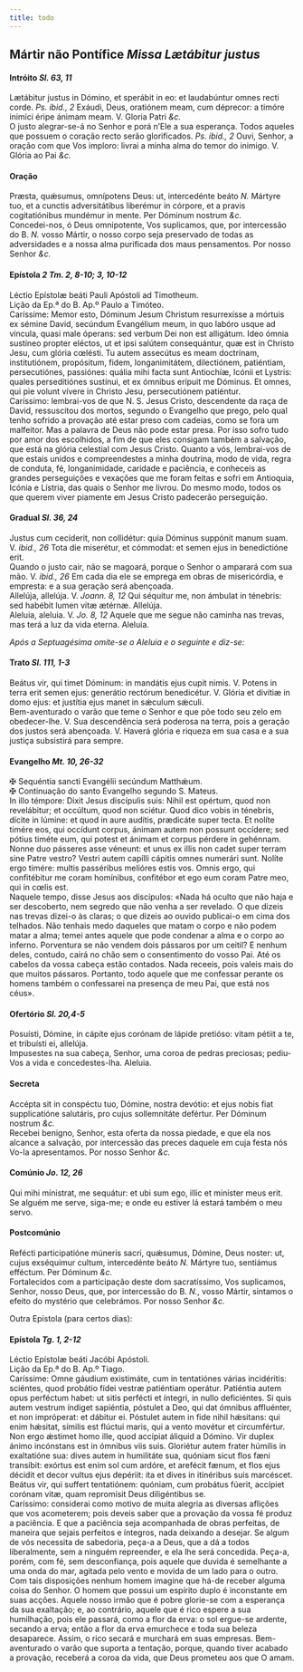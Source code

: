 ```yaml
---
title: todo
---
```

<h2 class="text-center">Mártir não Pontífice <em>Missa Lætábitur justus</em></h2>

<h4 class="text-center">Intróito <em>Sl. 63, 11</em></h4>
<div class="container-fluid">
<div class="row">
<div class="dropcap text-justify">
Lætábitur justus in Dómino, et sperábit in eo: et laudabúntur omnes recti corde. <em>Ps. ibid., 2</em> Exáudi, Deus, oratiónem meam, cum déprecor: a timóre inimíci éripe ánimam meam.
V. Gloria Patri <em>&c.</em>
</div>
<div class="dropcap text-justify">
O justo alegrar-se-á no Senhor e porá n’Ele a sua esperança. Todos aqueles que possuem o coração recto serão glorificados. <em>Ps. ibid., 2</em> Ouvi, Senhor, a oração com que Vos imploro: livrai a minha alma do temor do inimigo.
V. Glória ao Pai <em>&c.</em>
</div>
</div>
</div>

<h4 class="text-center">Oração</h4>
<div class="container-fluid">
<div class="row">
<div class="dropcap text-justify">
Præsta, quǽsumus, omnípotens Deus: ut, intercedénte beáto <em>N. </em>Mártyre tuo, et a cunctis adversitátibus liberémur in córpore, et a pravis cogitatiónibus mundémur in mente. Per Dóminum nostrum <em>&c.</em>
</div>
<div class="dropcap text-justify">
Concedei-nos, ó Deus omnipotente, Vos suplicamos, que, por intercessão do B. <em>N. </em>vosso Mártir, o nosso corpo seja preservado de todas as adversidades e a nossa alma purificada dos maus pensamentos. Por nosso Senhor <em>&c.</em>
</div>
</div>
</div>

<h4 class="text-center">Epístola <em>2 Tm. 2, 8-10; 3, 10-12</em></h4>
<div class="container-fluid">
<div class="row">
<div class="text-justify">
Léctio Epístolæ beáti Pauli Apóstoli ad Timotheum.
</div>
<div class="text-justify">
Lição da Ep.ª do B. Ap.º Paulo a Timóteo.
</div>
<div class="dropcap text-justify">
Caríssime: Memor esto, Dóminum Jesum Christum resurrexísse a mórtuis ex sémine David, secúndum Evangélium meum, in quo labóro usque ad víncula, quasi male óperans: sed verbum Dei non est alligátum. Ideo ómnia sustíneo propter eléctos, ut et ipsi salútem consequántur, quæ est in Christo Jesu, cum glória cœlésti. Tu autem assecútus es meam doctrínam, institutiónem, propósitum, fidem, longanimitátem, dilectiónem, patiéntiam, persecutiónes, passiónes: quália mihi facta sunt Antiochíæ, Icónii et Lystris: quales perseditiónes sustínui, et ex ómnibus erípuit me Dóminus. Et omnes, qui pie volunt vívere in Christo Jesu, persecutiónem patiéntur.
</div>
<div class="dropcap text-justify">
Caríssimo: lembrai-vos de que N. S. Jesus Cristo, descendente da raça de David, ressuscitou dos mortos, segundo o Evangelho que prego, pelo qual tenho sofrido a provação até estar preso com cadeias, como se fora um malfeitor. Mas a palavra de Deus não pode estar presa. Por isso sofro tudo por amor dos escolhidos, a fim de que eles consigam também a salvação, que está na glória celestial com Jesus Cristo. Quanto a vós, lembrai-vos de que estais unidos e compreendestes a minha doutrina, modo de vida, regra de conduta, fé, longanimidade, caridade e paciência, e conheceis as grandes perseguições e vexações que me foram feitas e sofri em Antioquia, Icónia e Lístria, das quais o Senhor me livrou. Do mesmo modo, todos os que querem viver piamente em Jesus Cristo padecerão perseguição.
</div>
</div>
</div>

<h4 class="text-center">Gradual <em>Sl. 36, 24</em></h4>
<div class="container-fluid">
<div class="row">
<div class="dropcap text-justify">
Justus cum cecíderit, non collidétur: quia Dóminus suppónit manum suam. V. <em>ibid., 26</em> Tota die miserétur, et cómmodat: et semen ejus in benedictióne erit.
</div>
<div class="dropcap text-justify">
Quando o justo cair, não se magoará, porque o Senhor o amparará com sua mão. V. <em>ibid., 26</em> Em cada dia ele se emprega em obras de misericórdia, e empresta: e a sua geração será abençoada.
</div>
<div class="text-justify">
Allelúja, allelúja. V. <em>Joann. 8, 12</em> Qui séquitur me, non ámbulat in ténebris: sed habébit lumen vitæ ætérnæ. Allelúja.
</div>
<div class="text-justify">
Aleluia, aleluia. V. <em>Jo. 8, 12</em> Aquele que me segue não caminha nas trevas, mas terá a luz da vida eterna. Aleluia.
</div>
</div>
</div>

<em>Após a Septuagésima omite-se o Aleluia e o seguinte e diz-se:</em>

<h4 class="text-center">Trato <em>Sl. 111, 1-3</em></h4>
<div class="container-fluid">
<div class="row">
<div class="dropcap text-justify">
Beátus vir, qui timet Dóminum: in mandátis ejus cupit nimis. V. Potens in terra erit semen ejus: generátio rectórum benedicétur. V. Glória et divítiæ in domo ejus: et justítia ejus manet in sǽculum sǽculi.
</div>
<div class="dropcap text-justify">
Bem-aventurado o varão que teme o Senhor e que põe todo seu zelo em obedecer-lhe. V. Sua descendência será poderosa na terra, pois a geração dos justos será abençoada. V. Haverá glória e riqueza em sua casa e a sua justiça subsistirá para sempre.
</div>
</div>
</div>

<h4 class="text-center">Evangelho <em>Mt. 10, 26-32</em></h4>
<div class="container-fluid">
<div class="row">
<div class="text-justify">
<span class="text-danger">&#10016;</span> Sequéntia sancti Evangélii secúndum Matthǽum.
</div>
<div class="text-justify">
<span class="text-danger">&#10016;</span> Continuação do santo Evangelho segundo S. Mateus.
</div>
<div class="dropcap text-justify">
In illo témpore: Dixit Jesus discípulis suis: Nihil est opértum, quod non revelábitur; et occúltum, quod non sciétur. Quod dico vobis in ténebris, dícite in lúmine: et quod in aure audítis, prædicáte super tecta. Et nolíte timére eos, qui occídunt corpus, ánimam autem non possunt occídere; sed pótius timéte eum, qui potest et ánimam et corpus pérdere in gehénnam. Nonne duo pásseres asse véneunt: et unus ex illis non cadet super terram sine Patre vestro? Vestri autem capílli cápitis omnes numerári sunt. Nolíte ergo timére: multis passéribus melióres estis vos. Omnis ergo, qui confitébitur me coram homínibus, confitébor et ego eum coram Patre meo, qui in cœlis est.
</div>
<div class="dropcap text-justify">
Naquele tempo, disse Jesus aos discípulos: «Nada há oculto que não haja e ser descoberto, nem segredo que não venha a ser revelado. O que dizeis nas trevas dizei-o às claras; o que dizeis ao ouvido publicai-o em cima dos telhados. Não tenhais medo daqueles que matam o corpo e não podem matar a alma; temei antes aquele que pode condenar a alma e o corpo ao inferno. Porventura se não vendem dois pássaros por um ceitil? E nenhum deles, contudo, cairá no chão sem o consentimento do vosso Pai. Até os cabelos da vossa cabeça estão contados. Nada receeis, pois valeis mais do que muitos pássaros. Portanto, todo aquele que me confessar perante os homens também o confessarei na presença de meu Pai, que está nos céus».
</div>
</div>
</div>

<h4 class="text-center">Ofertório <em>Sl. 20,4-5</em></h4>
<div class="container-fluid">
<div class="row">
<div class="dropcap text-justify">
Posuísti, Dómine, in cápite ejus corónam de lápide pretióso: vitam pétiit a te, et tribuísti ei, allelúja.
</div>
<div class="dropcap text-justify">
Impusestes na sua cabeça, Senhor, uma coroa de pedras preciosas; pediu-Vos a vida e concedestes-lha. Aleluia.
</div>
</div>
</div>

<h4 class="text-center">Secreta</h4>
<div class="container-fluid">
<div class="row">
<div class="dropcap text-justify">
Accépta sit in conspéctu tuo, Dómine, nostra devótio: et ejus nobis fiat supplicatióne salutáris, pro cujus sollemnitáte defértur. Per Dóminum nostrum <em>&c.</em>
</div>
<div class="dropcap text-justify">
Recebei benigno, Senhor, esta oferta da nossa piedade, e que ela nos alcance a salvação, por intercessão das preces daquele em cuja festa nós Vo-la apresentamos. Por nosso Senhor <em>&c.</em>
</div>
</div>
</div>

<h4 class="text-center">Comúnio <em>Jo. 12, 26</em></h4>
<div class="container-fluid">
<div class="row">
<div class="dropcap text-justify">
Qui mihi mínistrat, me sequátur: et ubi sum ego, illic et miníster meus erit.
</div>
<div class="dropcap text-justify">
Se alguém me serve, siga-me; e onde eu estiver lá estará também o meu servo.
</div>
</div>
</div>

<h4 class="text-center">Postcomúnio</h4>
<div class="container-fluid">
<div class="row">
<div class="dropcap text-justify">
Refécti participatióne múneris sacri, quǽsumus, Dómine, Deus noster: ut, cujus exséquimur cultum, intercedénte beáto <em>N. </em>Mártyre tuo, sentiámus efféctum. Per Dóminum <em>&c.</em>
</div>
<div class="dropcap text-justify">
Fortalecidos com a participação deste dom sacratíssimo, Vos suplicamos, Senhor, nosso Deus, que, por intercessão do B. <em>N.</em>, vosso Mártir, sintamos o efeito do mystério que celebrámos. Por nosso Senhor <em>&c.</em>
</div>
</div>
</div>

Outra Epístola (para certos dias):

<h4 class="text-center">Epístola <em>Tg. 1, 2-12</em></h4>
<div class="container-fluid">
<div class="row">
<div class="text-justify">
Léctio Epístolæ beáti Jacóbi Apóstoli.
</div>
<div class="text-justify">
Lição da Ep.ª do B. Ap.º Tiago.
</div>
<div class="dropcap text-justify">
Caríssime: Omne gáudium existimáte, cum in tentatiónes várias incidéritis: sciéntes, quod probátio fídei vestræ patiéntiam operátur. Patiéntia autem opus perféctum habet: ut sitis perfécti et íntegri, in nullo deficiéntes. Si quis autem vestrum índiget sapiéntia, póstulet a Deo, qui dat ómnibus affluénter, et non impróperat: et dábitur ei. Póstulet autem in fide nihil hǽsitans: qui enim hǽsitat, símilis est flúctui maris, qui a vento movétur et circumfértur. Non ergo ǽstimet homo ille, quod accípiat áliquid a Dómino. Vir duplex ánimo incónstans est in ómnibus viis suis. Gloriétur autem frater húmilis in exaltatióne sua: dives autem in humilitáte sua, quóniam sicut flos fæni transíbit: exórtus est enim sol cum ardóre, et arefécit fænum, et flos ejus décidit et decor vultus ejus depériit: ita et dives in itinéribus suis marcéscet. Beátus vir, qui suffert tentatiónem: quóniam, cum probátus fúerit, accípiet corónam vitæ, quam repromísit Deus diligéntibus se.
</div>
<div class="dropcap text-justify">
Caríssimo: considerai como motivo de muita alegria as diversas aflições que vos acometerem; pois deveis saber que a provação da vossa fé produz a paciência. E que a paciência seja acompanhada de obras perfeitas, de maneira que sejais perfeitos e íntegros, nada deixando a desejar. Se algum de vós necessita de sabedoria, peça-a a Deus, que a dá a todos liberalmente, sem a ninguém repreender, e ela lhe será concedida. Peça-a, porém, com fé, sem desconfiança, pois aquele que duvida é semelhante a uma onda do mar, agitada pelo vento e movida de um lado para o outro. Com tais disposições nenhum homem imagine que há-de receber alguma coisa do Senhor. O homem que possui um espírito duplo é inconstante em suas acções. Aquele nosso irmão que é pobre glorie-se com a esperança da sua exaltação; e, ao contrário, aquele que é rico espere a sua humilhação, pois ele passará, como a flor da erva: o sol ergue-se ardente, secando a erva; então a flor da erva emurchece e toda sua beleza desaparece. Assim, o rico secará e murchará em suas empresas. Bem-aventurado o varão que suporta a tentação, porque, quando tiver acabado a provação, receberá a coroa da vida, que Deus prometeu aos que O amam.
</div>
</div>
</div>
